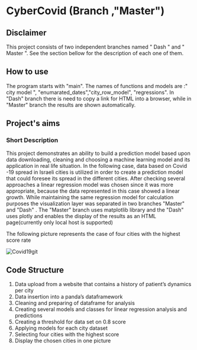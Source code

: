  
#  CyberCovid (Branch ,"Master")
 ##  Disclaimer
  This project consists of two independent branches named " Dash " and " Master ". 
  See the section bellow for the description of each one of them. 
 ## How to use
   The program starts with "main".
   The names of functions and models are :" city model ", "enumarated_dates","city_row_model", "regressions".
   In "Dash" branch there is need to copy a link for HTML into a browser, while in "Master" branch the results are shown automatically.   
    
 ## Project's aims
 
 ###  Short Description
   
This project demonstrates an ability to build a prediction model based upon data downloading, cleaning and choosing a machine learning model and its application in real life situation.
In the following case, data based on Covid -19 spread in Israeli cities is utilized in order to create a prediction model that could foresee its spread in the different cities.
After checking several approaches a linear regression model was chosen since it was more appropriate, because the data represented in this case showed a linear growth.
While maintaining the same regression model for calculation purposes the visualization layer was separated in two branches "Master" and "Dash" .
The "Master" branch uses matplotlib library and the "Dash" uses plotly and enables the display of the results as an HTML page(currently only local host is supported) 


 
The following picture represents the case of four cities with the highest score rate  

 ![Covid19git](https://user-images.githubusercontent.com/74383608/106588428-708e5880-6553-11eb-8bf9-462a42890218.png)
 
## Code Structure
  
 
1. Data upload from a website that contains a history of patient’s dynamics per city
2. Data insertion into a panda’s dataframework
3. Cleaning and preparing of dataframe for analysis
4. Creating several models and classes for linear regression analysis and predictions
5. Creating a threshold for data set on 0.8 score
6. Applying models for each city dataset
7. Selecting four cities with the highest score 
8. Display the chosen cities in one picture 




